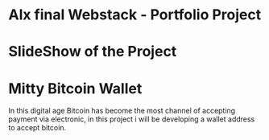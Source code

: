 # Alx final Webstack - Portfolio Project

# SlideShow of the Project
<h4><https://docs.google.com/presentation/d/1fhD5MNmv0axn2RfazjpdEd3URm4bbFxs4TBelXS-eH8/edit?usp=sharing></h4>

# Mitty Bitcoin Wallet
In this digital age Bitcoin has become the most channel of accepting payment via electronic, in this project i will be developing a wallet address to accept bitcoin.